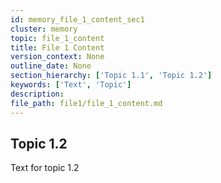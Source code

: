 ```yaml
---
id: memory_file_1_content_sec1
cluster: memory
topic: file_1_content
title: File 1 Content
version_context: None
outline_date: None
section_hierarchy: ['Topic 1.1', 'Topic 1.2']
keywords: ['Text', 'Topic']
description:
file_path: file1/file_1_content.md
---
```


## Topic 1.2
Text for topic 1.2
